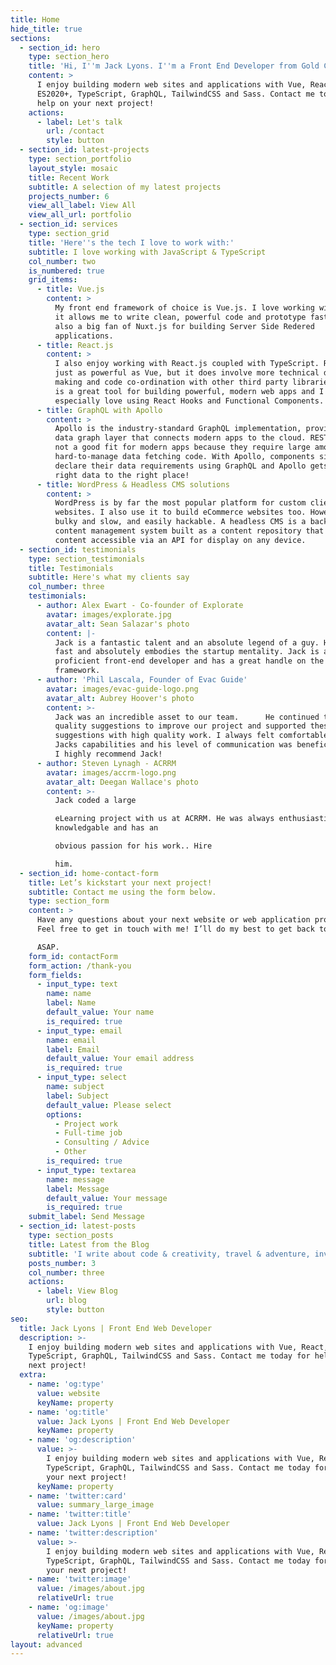 ```yaml
---
title: Home
hide_title: true
sections:
  - section_id: hero
    type: section_hero
    title: 'Hi, I''m Jack Lyons. I''m a Front End Developer from Gold Coast, Australia.'
    content: >
      I enjoy building modern web sites and applications with Vue, React,
      ES2020+, TypeScript, GraphQL, TailwindCSS and Sass. Contact me today for
      help on your next project!
    actions:
      - label: Let's talk
        url: /contact
        style: button
  - section_id: latest-projects
    type: section_portfolio
    layout_style: mosaic
    title: Recent Work
    subtitle: A selection of my latest projects
    projects_number: 6
    view_all_label: View All
    view_all_url: portfolio
  - section_id: services
    type: section_grid
    title: 'Here''s the tech I love to work with:'
    subtitle: I love working with JavaScript & TypeScript
    col_number: two
    is_numbered: true
    grid_items:
      - title: Vue.js
        content: >
          My front end framework of choice is Vue.js. I love working with Vue as
          it allows me to write clean, powerful code and prototype fast! I'm
          also a big fan of Nuxt.js for building Server Side Redered
          applications.
      - title: React.js
        content: >
          I also enjoy working with React.js coupled with TypeScript. React is
          just as powerful as Vue, but it does involve more technical decision
          making and code co-ordination with other third party libraries. React
          is a great tool for building powerful, modern web apps and I
          especially love using React Hooks and Functional Components.
      - title: GraphQL with Apollo
        content: >
          Apollo is the industry-standard GraphQL implementation, providing the
          data graph layer that connects modern apps to the cloud. REST APIs are
          not a good fit for modern apps because they require large amounts of
          hard-to-manage data fetching code. With Apollo, components simply
          declare their data requirements using GraphQL and Apollo gets the
          right data to the right place!
      - title: WordPress & Headless CMS solutions
        content: >
          WordPress is by far the most popular platform for custom client
          websites. I also use it to build eCommerce websites too. However, it's
          bulky and slow, and easily hackable. A headless CMS is a back-end only
          content management system built as a content repository that makes
          content accessible via an API for display on any device. 
  - section_id: testimonials
    type: section_testimonials
    title: Testimonials
    subtitle: Here's what my clients say
    col_number: three
    testimonials:
      - author: Alex Ewart - Co-founder of Explorate
        avatar: images/explorate.jpg
        avatar_alt: Sean Salazar's photo
        content: |-
          Jack is a fantastic talent and an absolute legend of a guy. He works 
          fast and absolutely embodies the startup mentality. Jack is a highly 
          proficient front-end developer and has a great handle on the Vue JS 
          framework.
      - author: 'Phil Lascala, Founder of Evac Guide'
        avatar: images/evac-guide-logo.png
        avatar_alt: Aubrey Hoover's photo
        content: >-
          Jack was an incredible asset to our team.      He continued to provide
          quality suggestions to improve our project and supported these
          suggestions with high quality work. I always felt comfortable with
          Jacks capabilities and his level of communication was beneficial.    
          I highly recommend Jack!
      - author: Steven Lynagh - ACRRM
        avatar: images/accrm-logo.png
        avatar_alt: Deegan Wallace's photo
        content: >-
          Jack coded a large 

          eLearning project with us at ACRRM. He was always enthusiastic,
          knowledgable and has an 

          obvious passion for his work.. Hire 

          him.
  - section_id: home-contact-form
    title: Let’s kickstart your next project!
    subtitle: Contact me using the form below.
    type: section_form
    content: >
      Have any questions about your next website or web application project?
      Feel free to get in touch with me! I’ll do my best to get back to you 

      ASAP.
    form_id: contactForm
    form_action: /thank-you
    form_fields:
      - input_type: text
        name: name
        label: Name
        default_value: Your name
        is_required: true
      - input_type: email
        name: email
        label: Email
        default_value: Your email address
        is_required: true
      - input_type: select
        name: subject
        label: Subject
        default_value: Please select
        options:
          - Project work
          - Full-time job
          - Consulting / Advice
          - Other
        is_required: true
      - input_type: textarea
        name: message
        label: Message
        default_value: Your message
        is_required: true
    submit_label: Send Message
  - section_id: latest-posts
    type: section_posts
    title: Latest from the Blog
    subtitle: 'I write about code & creativity, travel & adventure, investing & business'
    posts_number: 3
    col_number: three
    actions:
      - label: View Blog
        url: blog
        style: button
seo:
  title: Jack Lyons | Front End Web Developer
  description: >-
    I enjoy building modern web sites and applications with Vue, React,
    TypeScript, GraphQL, TailwindCSS and Sass. Contact me today for help on your
    next project!
  extra:
    - name: 'og:type'
      value: website
      keyName: property
    - name: 'og:title'
      value: Jack Lyons | Front End Web Developer
      keyName: property
    - name: 'og:description'
      value: >-
        I enjoy building modern web sites and applications with Vue, React,
        TypeScript, GraphQL, TailwindCSS and Sass. Contact me today for help on
        your next project!
      keyName: property
    - name: 'twitter:card'
      value: summary_large_image
    - name: 'twitter:title'
      value: Jack Lyons | Front End Web Developer
    - name: 'twitter:description'
      value: >-
        I enjoy building modern web sites and applications with Vue, React,
        TypeScript, GraphQL, TailwindCSS and Sass. Contact me today for help on
        your next project!
    - name: 'twitter:image'
      value: /images/about.jpg
      relativeUrl: true
    - name: 'og:image'
      value: /images/about.jpg
      keyName: property
      relativeUrl: true
layout: advanced
---
```


